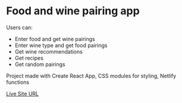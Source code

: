 # Food and wine pairing app

Users can:

- Enter food and get wine pairings
- Enter wine type and get food pairings
- Get wine recommendations
- Get recipes
- Get random pairings

Project made with Create React App, CSS modules for styling, Netlify functions

[Live Site URL](https://google.com)
